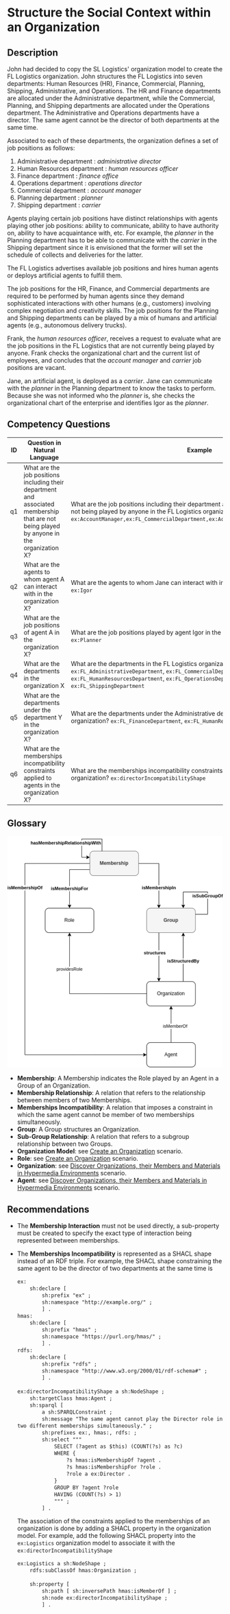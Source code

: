 # Structure the Social Context within an Organization

## Description
John had decided to copy the SL Logistics' organization model to create the FL Logistics organization. John structures the FL Logistics into seven departments: Human Resources (HR), Finance, Commercial, Planning, Shipping, Administrative, and Operations. The HR and Finance departments are allocated under the Administrative department, while the Commercial, Planning, and Shipping departments are allocated under the Operations department. The Administrative and Operations departments have a director. The same agent cannot be the director of both departments at the same time.

Associated to each of these departments, the organization defines a set of job positions as follows:
1. Administrative department : _administrative director_
2. Human Resources department : _human resources officer_
3. Finance department : _finance office_
4. Operations department : _operations director_
5. Commercial department : _account manager_
6. Planning department : _planner_
7. Shipping department : _carrier_

Agents playing certain job positions have distinct relationships with agents playing other job positions: ability to communicate, ability to have authority on, ability to have acquaintance with, etc. For example, the _planner_ in the Planning department has to be able to communicate with the _carrier_ in the Shipping department since it is envisioned that the former will set the schedule of collects and deliveries for the latter.

The FL Logistics advertises available job positions and hires human agents or deploys artificial agents to fulfill them.

The job positions for the HR, Finance, and Commercial departments are required to be performed by human agents since they demand sophisticated interactions with other humans (e.g., customers) involving complex negotiation and creativity skills. The job positions for the Planning and Shipping departments can be played by a mix of humans and artificial agents (e.g., autonomous delivery trucks).

Frank, the _human resources officer_, receives a request to evaluate what are the job positions in the FL Logistics that are not currently being played by anyone. Frank checks the organizational chart and the current list of employees, and concludes that the _account manager_ and _carrier_ job positions are vacant.

Jane, an artificial agent, is deployed as a  _carrier_. Jane can communicate with the _planner_ in the Planning department to know the tasks to perform. Because she was not informed who the _planner_ is, she checks the organizational chart of the enterprise and identifies Igor as the _planner_.

## Competency Questions

| ID | Question in Natural Language | Example |
|----|------------------------------|---------|
| q1 | What are the job positions including their department and associated membership that are not being played by anyone in the organization X?      | What are the job positions including their department and associated membership that are not being played by anyone in the FL Logistics organization? `ex:AccountManager,ex:FL_CommercialDepartment,ex:AccountManager_Commercial_Membership`                                                       |
| q2 | What are the agents to whom agent A can interact with in the organization X?                                                                    | What are the agents to whom Jane can interact with in the FL Logistics organization? `ex:Igor`                                             |
| q3 | What are the job positions of agent A in the organization X?        | What are the job positions played by agent Igor in the FL Logistics organization? `ex:Planner`                                             |
| q4 | What are the departments in the organization X                      | What are the departments in the FL Logistics organization? `ex:FL_AdministrativeDepartment`, `ex:FL_CommercialDepartment`, `ex:FL_FinanceDepartment`, `ex:FL_HumanResourcesDepartment`, `ex:FL_OperationsDepartment`, `ex:FL_PlanningDepartment`, `ex:FL_ShippingDepartment`                       |
| q5 | What are the departments under the department Y in the organization X?                                                                          | What are the departments under the Administrative department in the FL Logistics organization? `ex:FL_FinanceDepartment`, `ex:FL_HumanResourcesDepartment`                                                             |
| q6 | What are the memberships incompatibility constraints applied to agents in the organization X?                                                   | What are the memberships incompatibility constraints applied to agents in the FL Logistics organization? `ex:directorIncompatibilityShape` |

## Glossary

![image](structure-organization.png)

* **Membership**: A Membership indicates the Role played by an Agent in a Group of an Organization.
* **Membership Relationship**: A relation that refers to the relationship between members of two Memberships.
* **Memberships Incompatibility**: A relation that imposes a constraint in which the same agent cannot be member of two memberships simultaneously.
* **Group**: A Group structures an Organization.
* **Sub-Group Relationship**: A relation that refers to a subgroup relationship between two Groups.
* **Organization Model**: see [Create an Organization](https://github.com/HyperAgents/hmas/blob/master/domains/logistics/create-organization/README.md) scenario.
* **Role**: see [Create an Organization](https://github.com/HyperAgents/hmas/blob/master/domains/logistics/create-organization/README.md) scenario.
* **Organization**: see [Discover Organizations, their Members and Materials in Hypermedia Environments](https://github.com/HyperAgents/hmas/blob/master/domains/manufacturing-environments/discover-organization/README.md) scenario.
* **Agent**: see [Discover Organizations, their Members and Materials in Hypermedia Environments](https://github.com/HyperAgents/hmas/blob/master/domains/manufacturing-environments/discover-organization/README.md) scenario.

## Recommendations

* The **Membership Interaction** must not be used directly, a sub-property must be created to specify the exact type of interaction being represented between memberships.

* The **Memberships Incompatibility** is represented as a SHACL shape instead of an RDF triple. For example, the SHACL shape constraining the same agent to be the director of two departments at the same time is

    ```
    ex:
        sh:declare [
            sh:prefix "ex" ;
            sh:namespace "http://example.org/" ;
            ] .
    hmas:
        sh:declare [
            sh:prefix "hmas" ;
            sh:namespace "https://purl.org/hmas/" ;
            ] .
    rdfs:
        sh:declare [
            sh:prefix "rdfs" ;
            sh:namespace "http://www.w3.org/2000/01/rdf-schema#" ;
            ] .

    ex:directorIncompatibilityShape a sh:NodeShape ;
        sh:targetClass hmas:Agent ;
        sh:sparql [
            a sh:SPARQLConstraint ;
            sh:message "The same agent cannot play the Director role in two different memberships simultaneously." ;
            sh:prefixes ex:, hmas:, rdfs: ;
            sh:select """
                SELECT (?agent as $this) (COUNT(?s) as ?c)
                WHERE {
                    ?s hmas:isMembershipOf ?agent .
                    ?s hmas:isMembershipFor ?role .
                    ?role a ex:Director .
                }
                GROUP BY ?agent ?role
                HAVING (COUNT(?s) > 1)
			    """ ;
            ] .
    ```
    
    The association of the constraints applied to the memberships of an organization is done by adding a SHACL property in the organization model. For example, add the following SHACL property into the `ex:Logistics` organization model to associate it with the `ex:directorIncompatibilityShape`
    
    ```
    ex:Logistics a sh:NodeShape ;
        rdfs:subClassOf hmas:Organization ;
        
        sh:property [
            sh:path [ sh:inversePath hmas:isMemberOf ] ;
            sh:node ex:directorIncompatibilityShape ;
            ] .
    ```
